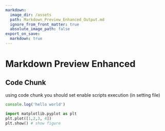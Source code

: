 ```yaml
---
markdown:
  image_dir: /assets
  path: Markdown_Preview_Enhanced_Output.md
  ignore_from_front_matter: true
  absolute_image_path: false
export_on_save:
  markdown: true
---
```


# Markdown Preview Enhanced

## Code Chunk

using code chunk you should set enable scripts execution (in setting file)

```javascript {cmd="node"}
console.log('hello world')
```

```python {cmd=true matplotlib=true}
import matplotlib.pyplot as plt
plt.plot([1,2,3, 4])
plt.show() # show figure
```
